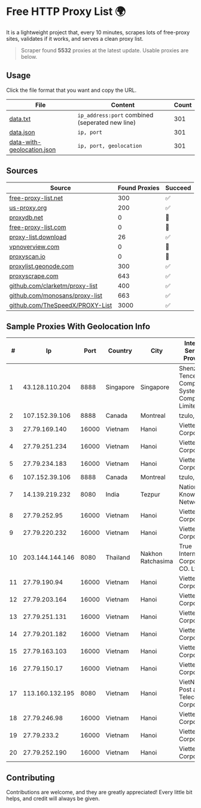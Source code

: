 
# Free HTTP Proxy List 🌍

It is a lightweight project that, every 10 minutes, scrapes lots of free-proxy sites, validates if it works, and serves a clean proxy list.


> Scraper found **5532** proxies at the latest update. Usable proxies are below.

## Usage

Click the file format that you want and copy the URL.


|File|Content|Count|
|----|-------|-----|
|[data.txt](https://raw.githubusercontent.com/themiralay/Proxy-List-World/master/data.txt)|`ip_address:port` combined (seperated new line)|301|
|[data.json](https://raw.githubusercontent.com/themiralay/Proxy-List-World/master/data.json)|`ip, port`|301|
|[data-with-geolocation.json](https://raw.githubusercontent.com/themiralay/Proxy-List-World/master/data-with-geolocation.json)|`ip, port, geolocation`|301|

## Sources

|Source|Found Proxies|Succeed|
|------|-------------|-------|
|[free-proxy-list.net](https://free-proxy-list.net)|300|✅|
|[us-proxy.org](https://www.us-proxy.org)|200|✅|
|[proxydb.net](http://proxydb.net)|0|🚫|
|[free-proxy-list.com](https://free-proxy-list.com/?page=&port=&type%5B%5D=http&type%5B%5D=https&up_time=0&search=Search)|0|🚫|
|[proxy-list.download](https://www.proxy-list.download/HTTP)|26|✅|
|[vpnoverview.com](https://vpnoverview.com/privacy/anonymous-browsing/free-proxy-servers)|0|🚫|
|[proxyscan.io](https://www.proxyscan.io)|0|🚫|
|[proxylist.geonode.com](https://proxylist.geonode.com/api/proxy-list?limit=300&page=1&sort_by=lastChecked&sort_type=desc&protocols=http,https)|300|✅|
|[proxyscrape.com](https://api.proxyscrape.com/v2/?request=displayproxies&protocol=http&timeout=10000&country=all&ssl=all&anonymity=all)|643|✅|
|[github.com/clarketm/proxy-list](https://raw.githubusercontent.com/clarketm/proxy-list/master/proxy-list-raw.txt)|400|✅|
|[github.com/monosans/proxy-list](https://raw.githubusercontent.com/monosans/proxy-list/main/proxies/http.txt)|663|✅|
|[github.com/TheSpeedX/PROXY-List](https://raw.githubusercontent.com/TheSpeedX/PROXY-List/master/http.txt)|3000|✅|


## Sample Proxies With Geolocation Info

|#|Ip|Port|Country|City|Internet Service Provider|
|-|--|----|-------|----|-------------------------|
|1|43.128.110.204|8888|Singapore|Singapore|Shenzhen Tencent Computer Systems Company Limited|
|2|107.152.39.106|8888|Canada|Montreal|tzulo, inc.|
|3|27.79.169.140|16000|Vietnam|Hanoi|Viettel Corporation|
|4|27.79.251.234|16000|Vietnam|Hanoi|Viettel Corporation|
|5|27.79.234.183|16000|Vietnam|Hanoi|Viettel Corporation|
|6|107.152.39.106|8888|Canada|Montreal|tzulo, inc.|
|7|14.139.219.232|8080|India|Tezpur|National Knowledge Network|
|8|27.79.252.95|16000|Vietnam|Hanoi|Viettel Corporation|
|9|27.79.220.232|16000|Vietnam|Hanoi|Viettel Corporation|
|10|203.144.144.146|8080|Thailand|Nakhon Ratchasima|True Internet Corporation CO. Ltd.|
|11|27.79.190.94|16000|Vietnam|Hanoi|Viettel Corporation|
|12|27.79.203.164|16000|Vietnam|Hanoi|Viettel Corporation|
|13|27.79.251.131|16000|Vietnam|Hanoi|Viettel Corporation|
|14|27.79.201.182|16000|Vietnam|Hanoi|Viettel Corporation|
|15|27.79.163.103|16000|Vietnam|Hanoi|Viettel Corporation|
|16|27.79.150.17|16000|Vietnam|Hanoi|Viettel Corporation|
|17|113.160.132.195|8080|Vietnam|Hanoi|VietNam Post and Telecom Corporation|
|18|27.79.246.98|16000|Vietnam|Hanoi|Viettel Corporation|
|19|27.79.233.2|16000|Vietnam|Hanoi|Viettel Corporation|
|20|27.79.252.190|16000|Vietnam|Hanoi|Viettel Corporation|



## Contributing

Contributions are welcome, and they are greatly appreciated! Every
little bit helps, and credit will always be given.

